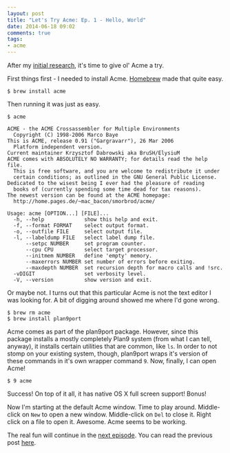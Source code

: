 ```yaml
---
layout: post
title: "Let's Try Acme: Ep. 1 - Hello, World"
date: 2014-06-18 09:02
comments: true
tags: 
- acme
---
```

After my [initial research](/blog/2014/06/18/lets-try-acme-ep-0-research/), it's time to give ol' Acme a try.
<!--more-->
First things first - I needed to install Acme. [Homebrew](http://brew.sh) made that quite easy.

```
$ brew install acme
```

Then running it was just as easy.

```
$ acme

ACME - the ACME Crossassembler for Multiple Environments
  Copyright (C) 1998-2006 Marco Baye
This is ACME, release 0.91 ("Gargravarr"), 26 Mar 2006
  Platform independent version.
Current maintainer Krzysztof Dabrowski aka BruSH/ElysiuM
ACME comes with ABSOLUTELY NO WARRANTY; for details read the help file.
  This is free software, and you are welcome to redistribute it under
  certain conditions; as outlined in the GNU General Public License.
Dedicated to the wisest being I ever had the pleasure of reading
  books of (currently spending some time dead for tax reasons).
The newest version can be found at the ACME homepage:
  http://home.pages.de/~mac_bacon/smorbrod/acme/

Usage: acme [OPTION...] [FILE]...
  -h, --help             show this help and exit.
  -f, --format FORMAT    select output format.
  -o, --outfile FILE     select output file.
  -l, --labeldump FILE   select label dump file.
      --setpc NUMBER     set program counter.
      --cpu CPU          select target processor.
      --initmem NUMBER   define 'empty' memory.
      --maxerrors NUMBER set number of errors before exiting.
      --maxdepth NUMBER  set recursion depth for macro calls and !src.
  -vDIGIT                set verbosity level.
  -V, --version          show version and exit.
```

Or maybe not. I turns out that this particular Acme is not the text editor I was looking for. A bit of digging around showed me where I'd gone wrong.

```
$ brew rm acme
$ brew install plan9port
```

Acme comes as part of the plan9port package. However, since this package installs a mostly completely Plan9 system (from what I can tell, anyway), it installs certain utilities that are common, like `ls`. In order to not stomp on your existing system, though, plan9port wraps it's version of these commands in it's own wrapper command `9`. Now, finally, I can open Acme!

```
$ 9 acme
```

Success! On top of it all, it has native OS X full screen support! Bonus!

Now I'm starting at the default Acme window. Time to play around. Middle-click on `New` to open a new window. Middle-click on `Del` to close it. Right click on a file to open it. Awesome. Acme seems to be working.

The real fun will continue in the [next episode](/blog/2014/06/18/lets-try-acme-ep-2-wat/). You can read the previous post [here](/blog/2014/06/18/lets-try-acme-ep-0-research/).
